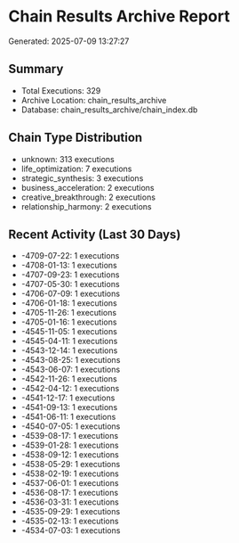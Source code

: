 # Chain Results Archive Report
Generated: 2025-07-09 13:27:27

## Summary
- Total Executions: 329
- Archive Location: chain_results_archive
- Database: chain_results_archive/chain_index.db

## Chain Type Distribution
- unknown: 313 executions
- life_optimization: 7 executions
- strategic_synthesis: 3 executions
- business_acceleration: 2 executions
- creative_breakthrough: 2 executions
- relationship_harmony: 2 executions

## Recent Activity (Last 30 Days)
- -4709-07-22: 1 executions
- -4708-01-13: 1 executions
- -4707-09-23: 1 executions
- -4707-05-30: 1 executions
- -4706-07-09: 1 executions
- -4706-01-18: 1 executions
- -4705-11-26: 1 executions
- -4705-01-16: 1 executions
- -4545-11-05: 1 executions
- -4545-04-11: 1 executions
- -4543-12-14: 1 executions
- -4543-08-25: 1 executions
- -4543-06-07: 1 executions
- -4542-11-26: 1 executions
- -4542-04-12: 1 executions
- -4541-12-17: 1 executions
- -4541-09-13: 1 executions
- -4541-06-11: 1 executions
- -4540-07-05: 1 executions
- -4539-08-17: 1 executions
- -4539-01-28: 1 executions
- -4538-09-12: 1 executions
- -4538-05-29: 1 executions
- -4538-02-19: 1 executions
- -4537-06-01: 1 executions
- -4536-08-17: 1 executions
- -4536-03-31: 1 executions
- -4535-09-29: 1 executions
- -4535-02-13: 1 executions
- -4534-07-03: 1 executions

